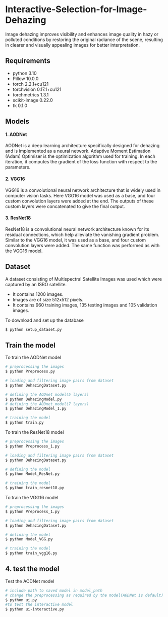 # Interactive-Selection-for-Image-Dehazing
Image dehazing improves visibility and enhances image quality in hazy or polluted conditions by restoring the original radiance of the scene, resulting in clearer and visually appealing images for better interpretation.

## Requirements

- python 3.10
- Pillow 10.0.0
- torch 2.2.1+cu121
- torchvision 0.17.1+cu121
- torchmetrics 1.3.1
- scikit-image 0.22.0
 - tk 0.1.0

## Models

#### 1. AODNet
AODNet is a deep learning architecture specifically designed for dehazing and is implemented as a neural network. Adaptive Moment Estimation (Adam) Optimiser is the optimization algorithm used for training. In each iteration, it computes the gradient of the loss function with respect to the parameters.

#### 2. VGG16
VGG16 is a convolutional neural network architecture that is widely used in computer vision tasks. Here VGG16 model was used as a base, and four custom convolution layers were added at the end. The outputs of these custom layers were concatenated to give the final output.

#### 3. ResNet18
ResNet18 is a convolutional neural network architecture known for its residual connections, which help alleviate the vanishing gradient problem. Similar to the VGG16 model, it was used as a base, and four custom convolution layers were added. The same function was performed as with the VGG16 model.

## Dataset
A dataset consisting of Multispectral Satellite Images was used which were captured by an ISRO satellite.
- It contains 1200 images.
- Images are of size 512x512 pixels.
- It contains 960 training images, 135 testing images and 105 validation images.

To download and set up the database
```bash
$ python setup_dataset.py 
```


## Train the model
To train the AODNet model

```bash
# preprocessing the images
$ python Preprocess.py
```
```bash
# loading and filtering image pairs from dataset
$ python DehazingDataset.py
```
```bash
# defining the AODnet model(5 layers)
$ python DehazingModel.py
# defining the AODnet model(7 layers)
$ python DehazingModel_1.py
```
```bash
# training the model
$ python train.py
```

To train the ResNet18 model

```bash
# preprocessing the images
$ python Preprocess_1.py
```
```bash
# loading and filtering image pairs from dataset
$ python DehazingDataset.py
```
```bash
# defining the model
$ python Model_ResNet.py
```
```bash
# training the model
$ python train_resnet18.py
```

To train the VGG16 model

```bash
# preprocessing the images
$ python Preprocess_1.py
```
```bash
# loading and filtering image pairs from dataset
$ python DehazingDataset.py
```
```bash
# defining the model
$ python Model_VGG.py
```
```bash
# training the model
$ python train_vgg16.py
```

## 4. test the model
Test the AODNet model
```bash
# include path to saved model in model_path
# change the preprocessing as required by the model(AODNet is default)
$ python ui.py
#to test the interactive model
$ python ui-interactive.py

```

